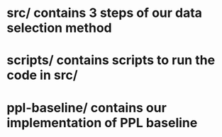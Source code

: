 # src/ contains 3 steps of our data selection method
# scripts/ contains scripts to run the code in src/
# ppl-baseline/ contains our implementation of PPL baseline 
